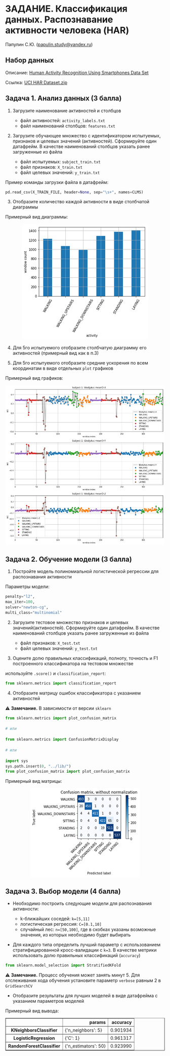 # ЗАДАНИЕ. Классификация данных. Распознавание активности человека (HAR)

Папулин С.Ю. (papulin.study@yandex.ru)

## Набор данных

Описание: [Human Activity Recognition Using Smartphones Data Set](https://archive.ics.uci.edu/ml/datasets/Human+Activity+Recognition+Using+Smartphones)

Ссылка: [UCI HAR Dataset.zip](https://archive.ics.uci.edu/ml/machine-learning-databases/00240/UCI%20HAR%20Dataset.zip)

## Задача 1. Анализ данных (3 балла)

1. Загрузите наименование активностей и столбцов

    - файл активностей: `activity_labels.txt`
    - файл наименований столбцов: `features.txt`

2. Загрузите обучающее множество с идентификатором испытуемых, признаков и целевых значений (активностей). Сформируйте один датафрейм. В качестве наименований столбцов указать ранее загруженные из файла

    - файл испытуемых: `subject_train.txt`
    - файл признаков: `X_train.txt`
    - файл целевых значений: `y_train.txt`

Пример команды загрузки файла в датафрейм:
```python
pd.read_csv(X_TRAIN_FILE, header=None, sep="\s+", names=CLMS)
```

3. Отобразите количество каждой активности в виде столбчатой диаграммы

Примерный вид диаграммы:
<center>

![Plot](img/a2_activity_bar.png)

</center>

4. Для 5го испытуемого отобразите столбчатую диаграмму его активностей (примерный вид как в п.3)


5. Для 5го испытуемого отобразите средние ускорения по всем координатам в виде отдельных `plot` графиков

Примерный вид графиков:
<center>

![Plot](img/a2_acc.png)

</center>


## Задача 2. Обучение модели (3 балла)

1. Постройте модель полиномиальной логистической регрессии для распознавания активности

Параметры модели:

```python
penalty="l2", 
max_iter=100, 
solver="newton-cg", 
multi_class="multinomial"
```

2. Загрузите тестовое множество признаков и целевых значений(активностей). Сформируйте один датафрейм. В качестве наименований столбцов указать ранее загруженные из файла

    - файл признаков: `X_test.txt`
    - файл целевых значений: `y_test.txt`

3. Оцените долю правильных классификаций, полноту, точность и F1 построенного классификатора на тестовом множестве

используйте `.score()` и `classification_report`:
```python
from sklearn.metrics import classification_report
```

4. Отобразите матрицу ошибок классификатора с указанием активностей

⚠️ **Замечание.** В зависимости от версии `sklearn`

```python
from sklearn.metrics import plot_confusion_matrix

# или

from sklearn.metrics import ConfusionMatrixDisplay

# или

import sys
sys.path.insert(0, "../lib/")
from plot_confusion_matrix import plot_confusion_matrix
```

Примерный вид матрицы:

<center>

![Plot](img/a2_confusion_matrix.png)

</center>

<!-- 5. Постройте и оцените модель без использования частотных признаков. Как изменится качество классификации?

6. Отобразите матрицу ошибок классификатора с указанием активностей -->


## Задача 3. Выбор модели (4 балла)

- Необходимо построить следующие модели для распознавания активности:
    - k-ближайших соседей: `k=[5,11]`
    - логистическая регрессия: `C=[0.1,10]`
    - случайный лес: `n=[50,100]`, где в скобках указаны возможные значения, из которых необходимо будет выбирать

- Для каждого типа определить лучший параметр с использованием стратифицированной кросс-валидации с `k=3`. В качестве метрики использовать долю правильных классификаций (`accuracy`)

```python
from sklearn.model_selection import StratifiedKFold
```

⚠️ **Замечание.** Процесс обучения может занять минут 5. Для отслеживания хода обучения установите параметр `verbose` равным 2 в `GridSearchCV`


- Отобразите результаты для лучших моделей в виде датафрейма с указанием параметров моделей

Примерный вид вывода:

<table border="1" class="dataframe">  <thead>    <tr style="text-align: right;">      <th></th>      <th>params</th>      <th>accuracy</th>    </tr>  </thead>  <tbody>    <tr>      <th>KNeighborsClassifier</th>      <td>{'n_neighbors': 5}</td>      <td>0.901934</td>    </tr>    <tr>      <th>LogisticRegression</th>      <td>{'C': 1}</td>      <td>0.961317</td>    </tr>    <tr>      <th>RandomForestClassifier</th>      <td>{'n_estimators': 50}</td>      <td>0.923990</td>    </tr>  </tbody></table>

